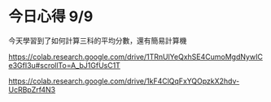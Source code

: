 # 今日心得 9/9

今天學習到了如何計算三科的平均分數，還有簡易計算機

https://colab.research.google.com/drive/1TRnUlYeQxhSE4CumoMgdNywICe3GfI3u#scrollTo=A_bJ1GfUsC1T

https://colab.research.google.com/drive/1kF4ClQqFxYQOpzkX2hdv-UcRBpZrf4N3
